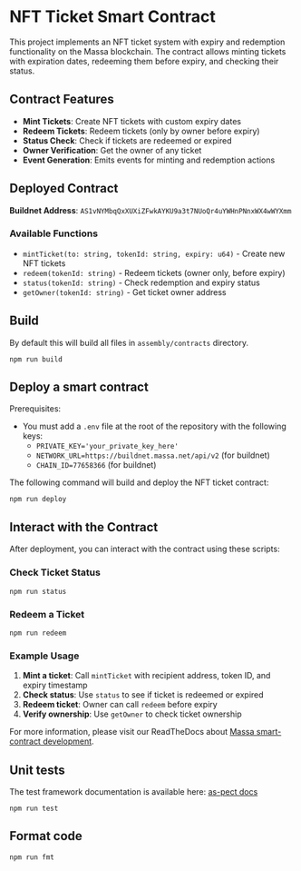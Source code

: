 # NFT Ticket Smart Contract

This project implements an NFT ticket system with expiry and redemption functionality on the Massa blockchain. The contract allows minting tickets with expiration dates, redeeming them before expiry, and checking their status.

## Contract Features

- **Mint Tickets**: Create NFT tickets with custom expiry dates
- **Redeem Tickets**: Redeem tickets (only by owner before expiry)
- **Status Check**: Check if tickets are redeemed or expired
- **Owner Verification**: Get the owner of any ticket
- **Event Generation**: Emits events for minting and redemption actions

## Deployed Contract

**Buildnet Address**: `AS1vNYMbqQxXUXiZFwkAYKU9a3t7NUoQr4uYWHnPNnxWX4wWYXmm`

### Available Functions

- `mintTicket(to: string, tokenId: string, expiry: u64)` - Create new NFT tickets
- `redeem(tokenId: string)` - Redeem tickets (owner only, before expiry)
- `status(tokenId: string)` - Check redemption and expiry status
- `getOwner(tokenId: string)` - Get ticket owner address

## Build

By default this will build all files in `assembly/contracts` directory.

```shell
npm run build
```

## Deploy a smart contract

Prerequisites:

- You must add a `.env` file at the root of the repository with the following keys:
  - `PRIVATE_KEY='your_private_key_here'`
  - `NETWORK_URL=https://buildnet.massa.net/api/v2` (for buildnet)
  - `CHAIN_ID=77658366` (for buildnet)

The following command will build and deploy the NFT ticket contract:

```shell
npm run deploy
```

## Interact with the Contract

After deployment, you can interact with the contract using these scripts:

### Check Ticket Status
```shell
npm run status
```

### Redeem a Ticket
```shell
npm run redeem
```

### Example Usage

1. **Mint a ticket**: Call `mintTicket` with recipient address, token ID, and expiry timestamp
2. **Check status**: Use `status` to see if ticket is redeemed or expired
3. **Redeem ticket**: Owner can call `redeem` before expiry
4. **Verify ownership**: Use `getOwner` to check ticket ownership

For more information, please visit our ReadTheDocs about
[Massa smart-contract development](https://docs.massa.net/en/latest/web3-dev/smart-contracts.html).

## Unit tests

The test framework documentation is available here: [as-pect docs](https://as-pect.gitbook.io/as-pect)

```shell
npm run test
```

## Format code

```shell
npm run fmt
```
